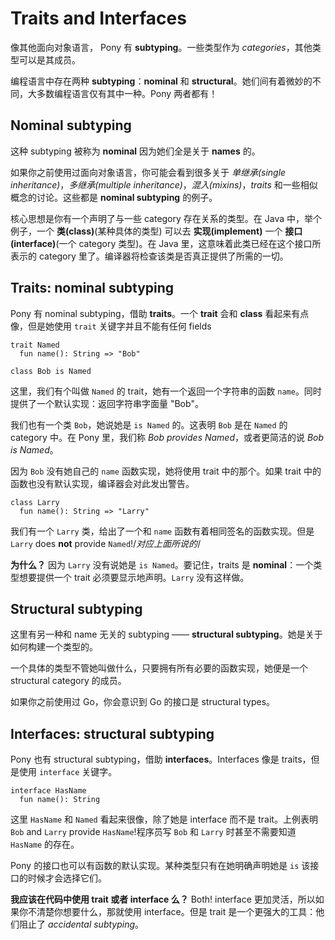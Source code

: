 # Traits and Interfaces

像其他面向对象语言， Pony 有 __subtyping__。一些类型作为 _categories_，其他类型可以是其成员。

编程语言中存在两种 __subtyping__：__nominal__ 和 __structural__。她们间有着微妙的不同，大多数编程语言仅有其中一种。Pony 两者都有！

## Nominal subtyping

这种 subtyping 被称为 __nominal__ 因为她们全是关于 __names__ 的。

如果你之前使用过面向对象语言，你可能会看到很多关于 _单继承(single inheritance)_，_多继承(multiple inheritance)_，_混入(mixins)_，_traits_ 和一些相似概念的讨论。这些都是 __nominal subtyping__ 的例子。

核心思想是你有一个声明了与一些 category 存在关系的类型。在 Java 中，举个例子，一个 __类(class)__(某种具体的类型) 可以去 __实现(implement)__ 一个 __接口(interface)__(一个 category 类型)。在 Java 里，这意味着此类已经在这个接口所表示的 category 里了。编译器将检查该类是否真正提供了所需的一切。

## Traits: nominal subtyping

Pony 有 nominal subtyping，借助 __traits__。一个 __trait__ 会和 __class__ 看起来有点像，但是她使用 `trait` 关键字并且不能有任何 fields

```pony
trait Named
  fun name(): String => "Bob"

class Bob is Named
```

这里，我们有个叫做 `Named` 的 trait，她有一个返回一个字符串的函数 `name`。同时提供了一个默认实现：返回字符串字面量 "Bob"。

我们也有一个类 `Bob`，她说她是 `is Named` 的。这表明 `Bob` 是在 `Named` 的 category 中。在 Pony 里，我们称 _Bob provides Named_，或者更简洁的说 _Bob is Named_。

因为 `Bob` 没有她自己的 `name` 函数实现，她将使用 trait 中的那个。如果 trait 中的函数也没有默认实现，编译器会对此发出警告。

```pony
class Larry
  fun name(): String => "Larry"
```

我们有一个 `Larry` 类，给出了一个和 `name` 函数有着相同签名的函数实现。但是 `Larry` does __not__ provide `Named`!/*对应上面所说的*/

__为什么？__ 因为 `Larry` 没有说她是 `is Named`。要记住，traits 是 __nominal__：一个类型想要提供一个 trait 必须要显示地声明。`Larry` 没有这样做。

## Structural subtyping

这里有另一种和 name 无关的 subtyping —— __structural subtyping__。她是关于如何构建一个类型的。

一个具体的类型不管她叫做什么，只要拥有所有必要的函数实现，她便是一个 structural category 的成员。

如果你之前使用过 Go，你会意识到 Go 的接口是 structural types。

## Interfaces: structural subtyping

Pony 也有 structural subtyping，借助 __interfaces__。Interfaces 像是 traits，但是使用 `interface` 关键字。

```pony
interface HasName
  fun name(): String
```

这里 `HasName` 和 `Named` 看起来很像，除了她是 interface 而不是 trait。上例表明 `Bob` and `Larry` provide `HasName`!程序员写 `Bob` 和 `Larry` 时甚至不需要知道 `HasName` 的存在。

Pony 的接口也可以有函数的默认实现。某种类型只有在她明确声明她是 `is` 该接口的时候才会选择它们。

__我应该在代码中使用 trait 或者 interface 么？__ Both! interface 更加灵活，所以如果你不清楚你想要什么，那就使用 interface。但是 trait 是一个更强大的工具：他们阻止了 _accidental subtyping_。
